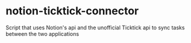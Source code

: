 # notion-ticktick-connector
Script that uses Notion's api and the unofficial Ticktick api to sync tasks between the two applications 
